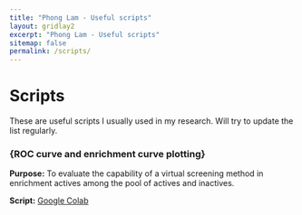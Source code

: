 ```yaml
---
title: "Phong Lam - Useful scripts"
layout: gridlay2
excerpt: "Phong Lam - Useful scripts"
sitemap: false
permalink: /scripts/
---
```


# Scripts

These are useful scripts I usually  used in my research. Will try to update the list regularly.
<div class="row">
<div class="well">
  
  ### {ROC curve and enrichment curve plotting}
  
  **Purpose:** To evaluate the capability of a virtual screening method in enrichment actives among the pool of actives and inactives.
  
  **Script:** <a href="https://colab.research.google.com/github/phonglam3103/Cheminformatics/blob/main/Multiple_ROC_AUC_generalized.ipynb"> Google Colab</a>
</div>
</div>

